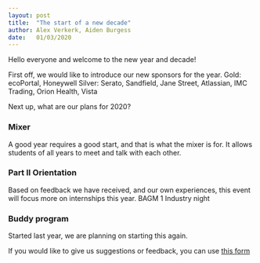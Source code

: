 ```yaml
---
layout: post
title:  "The start of a new decade"
author: Alex Verkerk, Aiden Burgess
date:   01/03/2020
---
```


Hello everyone and welcome to the new year and decade!

First off, we would like to introduce our new sponsors for the year.
Gold: ecoPortal, Honeywell
Silver: Serato, Sandfield, Jane Street, Atlassian, IMC Trading, Orion Health, Vista

Next up, what are our plans for 2020?

### Mixer

A good year requires a good start, and that is what the mixer is for. It allows students of all years to meet and talk with each other.

### Part II Orientation

Based on feedback we have received, and our own experiences, this event will focus more on internships this year.
BAGM 1
Industry night

### Buddy program

Started last year, we are planning on starting this again.

If you would like to give us suggestions or feedback, you can use [this form](https://forms.gle/ZTkPKZcmbSWe63mA7)